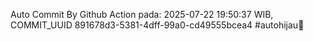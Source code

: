 Auto Commit By Github Action pada: 2025-07-22 19:50:37 WIB, COMMIT_UUID 891678d3-5381-4dff-99a0-cd49555bcea4 #autohijau🗿
